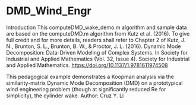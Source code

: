 # DMD_Wind_Engr
Introduction 
This computeDMD_wake_demo.m algorithm and sample data are based on the computeDMD.m algorithm from Kutz et al. (2016). To give full credit and for more details, readers shall refer to Chapter 2 of
Kutz, J. N., Brunton, S. L., Brunton, B. W., & Proctor, J. L. (2016).
  Dynamic Mode Decomposition: Data-Driven Modeling of Complex Systems. In
  Society for Industrial and Applied Mathematics (Vol. 32, Issue 4).
  Society for Industrial and Applied Mathematics.
  https://doi.org/10.1137/1.9781611974508

This pedagogical example demonstrates a Koopman analysis via the similarity-matrix Dynamic Mode Decomposition (DMD) on a prototypical wind engineering problem (though at significantly reduced Re for simplicity), the cylinder wake.
Author: Cruz Y. Li
